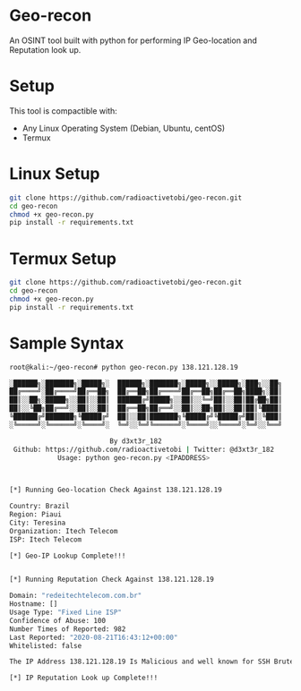# Geo-recon
An OSINT tool built with python for performing IP Geo-location and Reputation look up.

# Setup
This tool is compactible with:
* Any Linux Operating System (Debian, Ubuntu, centOS)
* Termux

# Linux Setup
```bash
git clone https://github.com/radioactivetobi/geo-recon.git
cd geo-recon
chmod +x geo-recon.py
pip install -r requirements.txt
```
# Termux Setup
```bash
git clone https://github.com/radioactivetobi/geo-recon.git
cd geo-recon
chmod +x geo-recon.py
pip install -r requirements.txt
```
# Sample Syntax
```bash
root@kali:~/geo-recon# python geo-recon.py 138.121.128.19

░██████╗░███████╗░█████╗░  ██████╗░███████╗░█████╗░░█████╗░███╗░░██╗
██╔════╝░██╔════╝██╔══██╗  ██╔══██╗██╔════╝██╔══██╗██╔══██╗████╗░██║
██║░░██╗░█████╗░░██║░░██║  ██████╔╝█████╗░░██║░░╚═╝██║░░██║██╔██╗██║
██║░░╚██╗██╔══╝░░██║░░██║  ██╔══██╗██╔══╝░░██║░░██╗██║░░██║██║╚████║
╚██████╔╝███████╗╚█████╔╝  ██║░░██║███████╗╚█████╔╝╚█████╔╝██║░╚███║
░╚═════╝░╚══════╝░╚════╝░  ╚═╝░░╚═╝╚══════╝░╚════╝░░╚════╝░╚═╝░░╚══╝

                         By d3xt3r_182
 Github: https://github.com/radioactivetobi | Twitter: @d3xt3r_182
            Usage: python geo-recon.py <IPADDRESS> 
            


[*] Running Geo-location Check Against 138.121.128.19

Country: Brazil
Region: Piaui
City: Teresina
Organization: Itech Telecom
ISP: Itech Telecom

[*] Geo-IP Lookup Complete!!!


[*] Running Reputation Check Against 138.121.128.19

Domain: "redeitechtelecom.com.br"
Hostname: []
Usage Type: "Fixed Line ISP"
Confidence of Abuse: 100
Number Times of Reported: 982
Last Reported: "2020-08-21T16:43:12+00:00"
Whitelisted: false

The IP Address 138.121.128.19 Is Malicious and well known for SSH Bruteforce Attacks

[*] IP Reputation Look up Complete!!!
```
